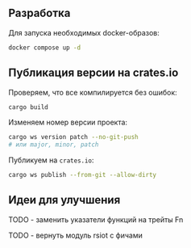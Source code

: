 ## Разработка

Для запуска необходимых docker-образов:

```bash
docker compose up -d
```

## Публикация версии на crates.io

Проверяем, что все компилируется без ошибок:

```bash
cargo build
```

Изменяем номер версии проекта:

```bash
cargo ws version patch --no-git-push
# или major, minor, patch
```

Публикуем на `crates.io`:

```bash
cargo ws publish --from-git --allow-dirty
```

## Идеи для улучшения

TODO - заменить указатели функций на трейты Fn

TODO - вернуть модуль rsiot с фичами
